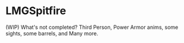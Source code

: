 # LMGSpitfire
(WIP)
What's not completed? 
Third Person,
Power Armor anims, some sights, some barrels,
and Many more.
